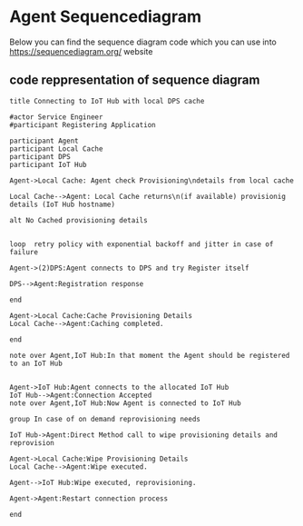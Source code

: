 # Agent Sequencediagram
Below you can find the sequence diagram code which you can use into https://sequencediagram.org/ website


## code reppresentation of sequence diagram

    title Connecting to IoT Hub with local DPS cache

    #actor Service Engineer
    #participant Registering Application

    participant Agent
    participant Local Cache
    participant DPS
    participant IoT Hub

    Agent->Local Cache: Agent check Provisioning\ndetails from local cache

    Local Cache-->Agent: Local Cache returns\n(if available) provisionig details (IoT Hub hostname)

    alt No Cached provisioning details


    loop  retry policy with exponential backoff and jitter in case of failure

    Agent->(2)DPS:Agent connects to DPS and try Register itself

    DPS-->Agent:Registration response

    end 

    Agent->Local Cache:Cache Provisioning Details
    Local Cache-->Agent:Caching completed.

    end

    note over Agent,IoT Hub:In that moment the Agent should be registered to an IoT Hub


    Agent->IoT Hub:Agent connects to the allocated IoT Hub
    IoT Hub-->Agent:Connection Accepted
    note over Agent,IoT Hub:Now Agent is connected to IoT Hub

    group In case of on demand reprovisioning needs

    IoT Hub->Agent:Direct Method call to wipe provisioning details and reprovision

    Agent->Local Cache:Wipe Provisioning Details
    Local Cache-->Agent:Wipe executed.

    Agent-->IoT Hub:Wipe executed, reprovisioning.

    Agent->Agent:Restart connection process

    end
